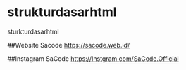 # strukturdasarhtml
sturkturdasarhtml

##Website Sacode
https://sacode.web.id/

##Instagram SaCode
https://Instgram.com/SaCode.Official
